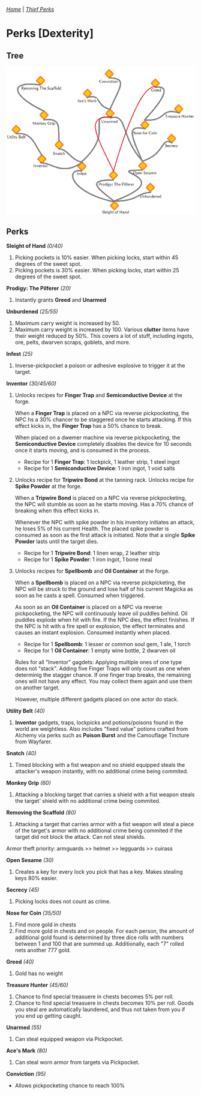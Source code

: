 _[Home](../)_ |
_[Thief Perks](../thief)_

# Perks [Dexterity]

## Tree

![Dexterity Perk Tree](../assets/tree_dexterity.png "Dexterity Perk Tree Structure")

## Perks

**Sleight of Hand** _(0/40)_
1. Picking pockets is 10% easier. When picking locks, start within 45 degrees of the sweet spot.
1. Picking pockets is 30% easier. When picking locks, start within 25 degrees of the sweet spot.

**Prodigy: The Pilferer** _(20)_
1. Instantly grants **Greed** and **Unarmed**

**Unburdened** _(25/55)_
1. Maximum carry weight is increased by 50.
2. Maximum carry weight is increased by 100. Various **clutter** items have their weight reduced by 50%. This covers a lot of stuff, including ingots, ore, pelts, dwarven scraps, goblets, and more.

**Infest** _(25)_
1. Inverse-pickpocket a poison or adhesive explosive to trigger it at the target.

**Inventor** _(30/45/60)_
1. Unlocks recipes for **Finger Trap** and **Semiconductive Device** at the forge.

    When a **Finger Trap** is placed on a NPC via reverse pickpocketing, the NPC hs a 30% chancer to be staggered once he starts attacking. If this effect kicks in, the **Finger Trap** has a 50% chance to break.

    When placed on a dwemer machine via reverse pickpocketing, the **Semiconductive Device** completely disables the device for 10 seconds once it starts moving, and is consumed in the process.

    * Recipe for 1 **Finger Trap**: 1 lockpick, 1 leather strip, 1 steel ingot
    * Recipe for 1 **Semiconductive Device**: 1 iron ingot, 1 void salts

2. Unlocks recipe for **Tripwire Bond** at the tanning rack. Unlocks recipe for **Spike Powder** at the forge.

    When a **Tripwire Bond** is placed on a NPC via reverse pickpocketing, the NPC will stumble as soon as he starts moving. Has a 70% chance of breaking when this effect kicks in.

    Whenever the NPC with spike powder in his inventory initiates an attack, he loses 5% of his current Health. The placed spike powder is consumed as soon as the first attack is initiated. Note that a single **Spike Powder** lasts until the target dies.

    * Recipe for 1 **Tripwire Bond**: 1 linen wrap, 2 leather strip
    * Recipe for 1 **Spike Powder**: 1 iron ingot, 1 bone meal

3. Unlocks recipes for **Spellbomb** and **Oil Container** at the forge.

    When a **Spellbomb** is placed on a NPC via reverse pickpicketing, the NPC will be struck to the ground and lose half of his current Magicka as soon as he casts a spell. Consumed when triggered.

    As soon as an **Oil Container** is placed on a NPC via reverse pickpocketing, the NPC will continuously leave oil puddles behind. Oil puddles explode when hit with fire. If the NPC dies, the effect finishes. If the NPC is hit with a fire spell or explosion, the effect terminates and causes an instant explosion. Consumed instantly when placed.

    * Recipe for 1 **Spellbomb**: 1 lesser or common soul gem, 1 ale, 1 torch
    * Recipe for 1 **Oil Container**: 1 empty wine bottle, 2 dwarven oil

    Rules for all "Inventor" gagdets: Applying multiple ones of one type does not "stack". Adding five Finger Traps will only count as one when determinig the stagger chance.  If one finger trap breaks, the remaining ones will not have any effect. You may collect them again and use them on another target.

    However, multiple different gadgets placed on one actor do stack.

**Utility Belt** _(40)_
1. **Inventor** gadgets, traps, lockpicks and potions/poisons found in the world are weightless. Also includes "fixed value" potions crafted from Alchemy via perks such as **Poison Burst** and the Camouflage Tincture from Wayfarer.

**Snatch** _(40)_
1. Timed blocking with a fist weapon and no shield equipped steals the attacker's weapon instantly, with no additional crime being commited.

**Monkey Grip** _(60)_
1. Attacking a blocking target that carries a shield with a fist weapon steals the target' shield with no additional crime being commited.

**Removing the Scaffold** _(80)_
1. Attacking a target that carries armor with a fist weapon will steal a piece of the target's armor with no additional crime being commited if the target did not block the attack. Can not steal shields.

Armor theft priority: armguards >> helmet >> legguards >> cuirass

**Open Sesame** _(30)_
1. Creates a key for every lock you pick that has a key. Makes stealing keys 80% easier.

**Secrecy** _(45)_
1. Picking locks does not count as crime.

**Nose for Coin** _(35/50)_
1. Find more gold in chests
2. Find more gold in chests and on people. For each person, the amount of additional gold found is determined by three dice rolls with numbers between 1 and 100 that are summed up. Additionally, each "7" rolled nets another 777 gold.

**Greed** _(40)_
1. Gold has no weight

**Treasure Hunter** _(45/60)_
1. Chance to find special treasuere in chests becomes 5% per roll.
2. Chance to find special treasuere in chests becomes 10% per roll. Goods you steal are automatically laundered, and thus not taken from you if you end up getting caught.

**Unarmed** _(55)_
1. Can steal equipped weapon via Pickpocket.

**Ace's Mark** _(80)_
1. Can steal worn armor from targets via Pickpocket.

**Conviction** _(95)_
- Allows pickpocketing chance to reach 100%
